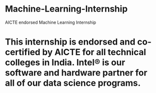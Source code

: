 # Machine-Learning-Internship
AICTE endorsed Machine Learning Internship
# This internship is endorsed and co-certified by AICTE for all technical colleges in India. Intel® is our software and hardware partner for all of our data science programs.
